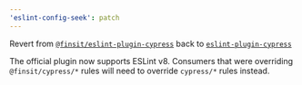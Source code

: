 ```yaml
---
'eslint-config-seek': patch
---
```


Revert from [`@finsit/eslint-plugin-cypress`] back to [`eslint-plugin-cypress`]

The official plugin now supports ESLint v8. Consumers that were overriding `@finsit/cypress/*` rules will need to override `cypress/*` rules instead.

[`@finsit/eslint-plugin-cypress`]: https://github.com/foretagsplatsen/eslint-plugin-cypress
[`eslint-plugin-cypress`]: https://github.com/cypress-io/eslint-plugin-cypress
